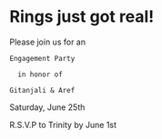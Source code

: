 # Rings just got real!

  Please join us for an

    Engagement Party

      in honor of

    Gitanjali & Aref

Saturday, June 25th

R.S.V.P to Trinity by June 1st

